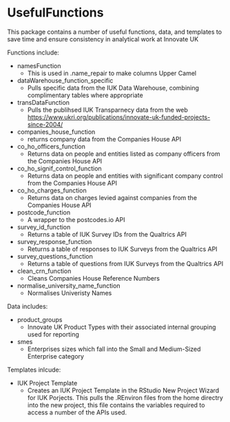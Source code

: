# UsefulFunctions

This package contains a number of useful functions, data, and templates to save time and ensure consistency in analytical work at Innovate UK

Functions include:

- namesFunction
  - This is used in .name_repair to make columns Upper Camel
- dataWarehouse_function_specific
  - Pulls specific data from the IUK Data Warehouse, combining complimentary tables where appropriate 
- transDataFunction
  - Pulls the publihsed IUK Transparnecy data from the web https://www.ukri.org/publications/innovate-uk-funded-projects-since-2004/
- companies_house_function
  - returns company data from the Companies House API
- co_ho_officers_function
  - Returns data on people and entities listed as company officers from the Companies House API
- co_ho_signif_control_function
  - Returns data on people and entities with significant company control from the Companies House API
- co_ho_charges_function
  - Returns data on charges levied against companies from the Companies House API
- postcode_function
  - A wrapper to the postcodes.io API
- survey_id_function
  - Returns a table of IUK Survey IDs from the Qualtrics API  
- survey_response_function
  - Returns a table of responses to IUK Surveys from the Qualtrics API  
- survey_questions_function
  - Returns a table of questions from IUK Surveys from the Qualtrics API
- clean_crn_function
  - Cleans Companies House Reference Numbers 
- normalise_university_name_function
  - Normalises Univeristy Names

Data includes:

- product_groups
  - Innovate UK Product Types with their associated internal grouping used for reporting
- smes
  - Enterprises sizes which fall into the Small and Medium-Sized Enterprise category

Templates inlcude:

- IUK Project Template
  - Creates an IUK Project Template in the RStudio New Project Wizard for IUK Porjects. This pulls the .REnviron files from the home directry into the new project, this file contains the variables required to access a number of the APIs used. 
